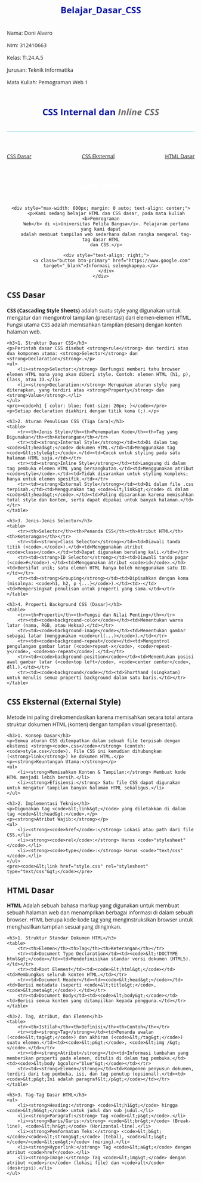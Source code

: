 # Belajar_Dasar_CSS
Nama: Doni Alvero <p>
Nim: 312410663 <P>
Kelas: TI.24.A.5 <P>
Jurusan: Teknik Informatika <p>
Mata Kuliah: Pemograman Web 1 <p>

<!DOCTYPE html>
<html lang="en">
<head>
<meta charset="UTF-8">
<meta name="viewport" content="width=device-width,
initial-scale=1.0">
<title>CSS Dasar</title>
<style>
/* 1. Styling Dasar */
body {
    font-family:'Open Sans', sans-serif;
}
header {
    min-height: 80px;
    border-bottom:1px solid #77CCEF;
}
h1 {
    font-size: 24px;
    color: #0F189F;
    text-align: center;
    padding: 20px 10px;
}
h1 i {
    color:#6d6a6b;
}
 
/* 2. Styling Navigasi */
nav {
    background: #20A759;
    color:#fff;
    padding: 10px;
}
/* NOTE: The nav links already have inline styles for layout */
nav a {
    color: #fff;
    text-decoration: none;
    padding:10px 20px;
    cursor: pointer;
}
nav .active,
nav a:hover {
    background: #0B6B3A;
}
 
/* 3. ID Selector (#intro) */
#intro {
    background: #418fb1; 
    border: 1px solid #099249;
    min-height: 100px;
    padding: 10px;
    margin-bottom: 20px; 
}
#intro h1 {
    text-align: left;
    border: 0;
    color: #fff;
}
 
/* 4. Class Selector (.button, .btn-primary) */
.button {
    padding: 15px 20px;
    background: #bebcbd;
    color: #fff;
    display: inline-block;
    margin: 10px;
    text-decoration: none;
}
.btn-primary {
    background: #E42A42;
}

/* 5. Styling for New Content Sections */
.materi-section {
    display: none;
    padding: 20px;
    margin: 20px auto;
    max-width: 900px;
    background-color: #f7f7f7;
    border: 1px solid #ddd;
    box-shadow: 0 2px 4px rgba(0,0,0,0.1);
}

.materi-section h2 {
    color: #0F189F;
    border-bottom: 2px solid #20A759;
    padding-bottom: 10px;
    margin-bottom: 15px;
}

.materi-section h3 {
    color: #0B6B3A;
    margin-top: 20px;
    margin-bottom: 5px;
}

.materi-section table {
    width: 100%;
    border-collapse: collapse;
    margin-top: 10px;
}

.materi-section th, .materi-section td {
    border: 1px solid #ccc;
    padding: 8px;
    text-align: left;
}

.materi-section th {
    background-color: #e9e9e9;
}
</style>
</head>
<body>
<header>
    <h1>CSS Internal dan <i>Inline CSS</i></h1>
</header>
<nav style="display: flex; justify-content: space-between;">
    <a href="#" id="nav-css-dasar" data-target="materi-css-dasar" style="margin-right: auto;">CSS Dasar</a>
    <a href="#" id="nav-css-eksternal" data-target="materi-css-eksternal">CSS Eksternal</a>
    <a href="#" id="nav-html-dasar" data-target="materi-html-dasar" style="margin-left: auto;">HTML Dasar</a>
</nav>
 
<p style="text-align: center; color: #ccd8e4;"></p>
 
<div id="intro" style="text-align: center;">
    <h1 style="text-align: center;">Hello World</h1>
 
    <div style="max-width: 600px; margin: 0 auto; text-align: center;">
        <p>Kami sedang belajar HTML dan CSS dasar, pada mata kuliah <b>Pemrograman
        Web</b> di <i>Universitas Pelita Bangsa</i>. Pelajaran pertama yang kami dapat
        adalah membuat tampilan web sederhana dalam rangka mengenal tag-tag dasar HTML
        dan CSS.</p>
        
        <div style="text-align: right;">
            <a class="button btn-primary" href="https://www.google.com" target="_blank">Informasi selengkapnya.</a>
        </div>
    </div>
</div>

<div id="materi-css-dasar" class="materi-section">
    <h2>CSS Dasar</h2>
    <p><strong>CSS (Cascading Style Sheets)</strong> adalah suatu style yang digunakan untuk mengatur dan mengontrol tampilan (presentasi) dari elemen-elemen HTML. Fungsi utama CSS adalah memisahkan tampilan (desain) dengan konten halaman web.</p>
    
    <h3>1. Struktur Dasar CSS</h3>
    <p>Perintah dasar CSS disebut <strong>rule</strong> dan terdiri atas dua komponen utama: <strong>Selector</strong> dan <strong>Declaration</strong>.</p>
    <ul>
        <li><strong>Selector:</strong> Berfungsi memberi tahu browser elemen HTML mana yang akan diberi style. Contoh: elemen HTML (h1, p), Class, atau ID.</li>
        <li><strong>Declaration:</strong> Merupakan aturan style yang diterapkan, yang terdiri atas <strong>Property</strong> dan <strong>Value</strong>.</li>
    </ul>
    <pre><code>h1 { color: blue; font-size: 20px; }</code></pre>
    <p>Setiap declaration diakhiri dengan titik koma (;).</p>
    
    <h3>2. Aturan Penulisan CSS (Tiga Cara)</h3>
    <table>
        <tr><th>Jenis Style</th><th>Penempatan Kode</th><th>Tag yang Digunakan</th><th>Keterangan</th></tr>
        <tr><td><strong>Internal Style</strong></td><td>Di dalam tag <code>&lt;head&gt;</code> dokumen HTML.</td><td>Menggunakan tag <code>&lt;style&gt;</code>.</td><td>Cocok untuk styling pada satu halaman HTML saja.</td></tr>
        <tr><td><strong>Inline Style</strong></td><td>Langsung di dalam tag pembuka elemen HTML yang bersangkutan.</td><td>Menggunakan atribut <code>style</code>.</td><td>Tidak disarankan untuk styling kompleks; hanya untuk elemen spesifik.</td></tr>
        <tr><td><strong>External Style</strong></td><td>Di dalam file .css terpisah.</td><td>Menggunakan tag <code>&lt;link&gt;</code> di dalam <code>&lt;head&gt;</code>.</td><td>Paling disarankan karena memisahkan total style dan konten, serta dapat dipakai untuk banyak halaman.</td></tr>
    </table>

    <h3>3. Jenis-Jenis Selector</h3>
    <table>
        <tr><th>Selector</th><th>Penanda CSS</th><th>Atribut HTML</th><th>Keterangan</th></tr>
        <tr><td><strong>Class Selector</strong></td><td>Diawali tanda titik (<code>.</code>).</td><td>Menggunakan atribut <code>class</code>.</td><td>Dapat digunakan berulang kali.</td></tr>
        <tr><td><strong>ID Selector</strong></td><td>Diawali tanda pagar (<code>#</code>).</td><td>Menggunakan atribut <code>id</code>.</td><td>Bersifat unik; satu elemen HTML hanya boleh menggunakan satu ID.</td></tr>
        <tr><td><strong>Grouping</strong></td><td>Dipisahkan dengan koma (misalnya: <code>h1, h2, p {...}</code>).</td><td>-</td><td>Mempersingkat penulisan untuk properti yang sama.</td></tr>
    </table>
    
    <h3>4. Properti Background CSS (Dasar)</h3>
    <table>
        <tr><th>Properti</th><th>Fungsi dan Nilai Penting</th></tr>
        <tr><td><code>background-color</code></td><td>Menentukan warna latar (nama, RGB, atau Heksa).</td></tr>
        <tr><td><code>background-image</code></td><td>Menentukan gambar sebagai latar (menggunakan <code>url(...)</code>).</td></tr>
        <tr><td><code>background-repeat</code></td><td>Mengontrol pengulangan gambar latar (<code>repeat-x</code>, <code>repeat-y</code>, <code>no-repeat</code>).</td></tr>
        <tr><td><code>background-position</code></td><td>Menentukan posisi awal gambar latar (<code>top left</code>, <code>center center</code>, dll.).</td></tr>
        <tr><td><code>background</code></td><td>Shorthand (singkatan) untuk menulis semua properti background dalam satu baris.</td></tr>
    </table>
</div>

<div id="materi-css-eksternal" class="materi-section">
    <h2>CSS Eksternal (External Style)</h2>
    <p>Metode ini paling direkomendasikan karena memisahkan secara total antara struktur dokumen HTML (konten) dengan tampilan visual (presentasi).</p>
    
    <h3>1. Konsep Dasar</h3>
    <p>Semua aturan CSS ditempatkan dalam sebuah file terpisah dengan ekstensi <strong><code>.css</code></strong> (contoh: <code>style.css</code>). File CSS ini kemudian dihubungkan (<strong>link</strong>) ke dokumen HTML.</p>
    <p><strong>Keuntungan Utama:</strong></p>
    <ul>
        <li><strong>Memisahkan Konten & Tampilan:</strong> Membuat kode HTML menjadi lebih bersih.</li>
        <li><strong>Efisiensi:</strong> Satu file CSS dapat digunakan untuk mengatur tampilan banyak halaman HTML sekaligus.</li>
    </ul>

    <h3>2. Implementasi Teknis</h3>
    <p>Digunakan tag <code>&lt;link&gt;</code> yang diletakkan di dalam tag <code>&lt;head&gt;</code>.</p>
    <p><strong>Atribut Wajib:</strong></p>
    <ul>
        <li><strong><code>href</code>:</strong> Lokasi atau path dari file CSS.</li>
        <li><strong><code>rel</code>:</strong> Harus <code>"stylesheet"</code>.</li>
        <li><strong><code>type</code>:</strong> Harus <code>"text/css"</code>.</li>
    </ul>
    <pre><code>&lt;link href="style.css" rel="stylesheet" type="text/css"&gt;</code></pre>
</div>

<div id="materi-html-dasar" class="materi-section">
    <h2>HTML Dasar</h2>
    <p><strong>HTML</strong> Adalah sebuah bahasa markup yang digunakan untuk membuat sebuah halaman web dan menampilkan berbagai informasi di dalam sebuah browser. HTML berupa kode-kode tag yang menginstruksikan browser untuk menghasilkan tampilan sesuai yang diinginkan.</p>
    
    <h3>1. Struktur Standar Dokumen HTML</h3>
    <table>
        <tr><th>Elemen</th><th>Tag</th><th>Keterangan</th></tr>
        <tr><td>Document Type Declaration</td><td><code>&lt;!DOCTYPE html&gt;</code></td><td>Mendefinisikan standar versi dokumen (HTML5).</td></tr>
        <tr><td>Root Element</td><td><code>&lt;html&gt;</code></td><td>Membungkus seluruh konten HTML.</td></tr>
        <tr><td>Document Header</td><td><code>&lt;head&gt;</code></td><td>Berisi metadata (seperti <code>&lt;title&gt;</code>, <code>&lt;meta&gt;</code>).</td></tr>
        <tr><td>Document Body</td><td><code>&lt;body&gt;</code></td><td>Berisi semua konten yang ditampilkan kepada pengguna.</td></tr>
    </table>

    <h3>2. Tag, Atribut, dan Elemen</h3>
    <table>
        <tr><th>Istilah</th><th>Definisi</th><th>Contoh</th></tr>
        <tr><td><strong>Tag</strong></td><td>Penanda awalan (<code>&lt;tag&gt;</code>) dan akhiran (<code>&lt;/tag&gt;</code>) suatu elemen.</td><td><code>&lt;p&gt;</code>, <code>&lt;img /&gt;</code>.</td></tr>
        <tr><td><strong>Atribut</strong></td><td>Informasi tambahan yang memberikan properti pada elemen, ditulis di dalam tag pembuka.</td><td><code>&lt;body bgcolor="blue"&gt;</code></td></tr>
        <tr><td><strong>Elemen</strong></td><td>Komponen penyusun dokumen, terdiri dari tag pembuka, isi, dan tag penutup (opsional).</td><td><code>&lt;p&gt;Ini adalah paragraf&lt;/p&gt;</code></td></tr>
    </table>

    <h3>3. Tag-Tag Dasar HTML</h3>
    <ul>
        <li><strong>Heading:</strong> <code>&lt;h1&gt;</code> hingga <code>&lt;h6&gt;</code> untuk judul dan sub judul.</li>
        <li><strong>Paragraf:</strong> Tag <code>&lt;p&gt;</code>.</li>
        <li><strong>Baris/Garis:</strong> <code>&lt;br&gt;</code> (Break-line), <code>&lt;hr&gt;</code> (Horizontal-line).</li>
        <li><strong>Pemformatan Teks:</strong> <code>&lt;b&gt;</code>/<code>&lt;strong&gt;</code> (tebal), <code>&lt;i&gt;</code>/<code>&lt;em&gt;</code> (miring).</li>
        <li><strong>Hyperlink:</strong> Tag <code>&lt;a&gt;</code> dengan atribut <code>href</code>.</li>
        <li><strong>Image:</strong> Tag <code>&lt;img&gt;</code> dengan atribut <code>src</code> (lokasi file) dan <code>alt</code> (deskripsi).</li>
    </ul>
</div>

<script>
    document.addEventListener('DOMContentLoaded', function() {
        const navLinks = document.querySelectorAll('nav a');
        const materiSections = document.querySelectorAll('.materi-section');

        navLinks.forEach(link => {
            link.addEventListener('click', function(e) {
                e.preventDefault(); // Stop default link navigation

                // Get the ID of the target section from the data-target attribute
                const targetId = this.getAttribute('data-target');
                
                // Hide all sections first
                materiSections.forEach(section => {
                    section.style.display = 'none';
                });

                // Remove 'active' class from all links
                navLinks.forEach(nav => {
                    nav.classList.remove('active');
                });

                // Show the target section and add 'active' class to the clicked link
                const targetSection = document.getElementById(targetId);
                if (targetSection) {
                    targetSection.style.display = 'block';
                    this.classList.add('active');
                }
            });
        });
        
        // **Modification:** Trigger a click on the first link (CSS Dasar) to show its content on page load
        const defaultLink = document.getElementById('nav-css-dasar');
        if (defaultLink) {
            defaultLink.click();
        }
    });
</script>

</body>
</html>

